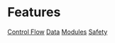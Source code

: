 # Features

[Control Flow](/features/control_flow/README.md)
[Data](/features/data/README.md)
[Modules](/features/modules/README.md)
[Safety](/features/safety/README.md)
